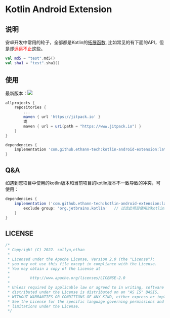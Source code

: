 # Kotlin Android Extension

## 说明

安卓开发中常用的轮子，全部都是Kotlin的[拓展函数](https://kotlinlang.org/docs/extensions.html), 比如常见的有下面的API，但是却<font color=red>远远不止</font>这些。

```kotlin
val md5 = "test".md5()
val sha1 = "test".sha1()
```

## 使用

最新版本：[![](https://jitpack.io/v/ethann-tech/kotlin-android-extension.svg)](https://jitpack.io/#ethann-tech/kotlin-android-extension)


```groovy
allprojects {
    repositories {
        ...
        maven { url 'https://jitpack.io' }
        或
        maven { url = uri(path = "https://www.jitpack.io") }
    }
}
```

```groovy
dependencies {
    implementation 'com.github.ethann-tech:kotlin-android-extension:latest'
}
```

## Q&A

如遇到您项目中使用的kotlin版本和当前项目的kotlin版本不一致导致的冲突，可使用：
```groovy
dependencies {
    implementation ('com.github.ethann-tech:kotlin-android-extension:latest') {
        exclude group: 'org.jetbrains.kotlin'   // 过滤此项目使用的kotlin版本，使用您项目的kotlin版本
    }
}
```

## LICENSE

```c++
/*
 * Copyright (C) 2022. sollyu,ethan
 *
 * Licensed under the Apache License, Version 2.0 (the "License");
 * you may not use this file except in compliance with the License.
 * You may obtain a copy of the License at
 *
 *         http://www.apache.org/licenses/LICENSE-2.0
 *
 * Unless required by applicable law or agreed to in writing, software
 * distributed under the License is distributed on an "AS IS" BASIS,
 * WITHOUT WARRANTIES OR CONDITIONS OF ANY KIND, either express or implied.
 * See the License for the specific language governing permissions and
 * limitations under the License.
 */
```
